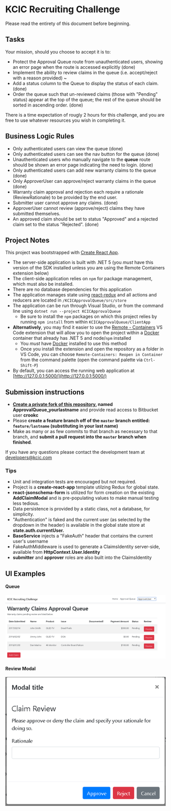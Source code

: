 # KCIC Recruiting Challenge

Please read the entirety of this document before beginning. 

## Tasks

Your mission, should you choose to accept it is to:

*   Protect the Approval Queue route from unauthenticated users, showing an error page when the route is accessed explicitly (done)
*   Implement the ability to review claims in the queue (i.e. accept/reject with a reason provided) ~
*   Add a status column to the Queue to display the status of each claim. (done)
*   Order the queue such that un-reviewed claims (those with "Pending" status) appear at the top of the queue; the rest of the queue should be sorted in ascending order. (done)

There is a time expectation of rougly 2 hours for this challenge, and you are free to use whatever resources you wish in completing it.


## Business Logic Rules

*   Only authenticated users can view the queue (done)
*   Only authenticated users can see the nav button for the queue (done)
*   Unauthenticated users who manually navigate to the **queue** route should be shown an error page indicating the need to login. (done)
*   Only authenticated users can add new warranty claims to the queue (done)
*   Only ApproverUser can approve/reject warranty claims in the queue (done)
*   Warranty claim approval and rejection each require a rationale (ReviewRationale) to be provided by the end user.
*   Submitter user cannot approve any claims. (done)
*   ApproverUser cannot review (approve/reject) claims they have submitted themselves.
*   An approved claim should be set to status "Approved" and a rejected claim set to the status "Rejected". (done)



## Project Notes

This project was bootstrapped with [Create React App](https://github.com/facebookincubator/create-react-app).

* The server-side application is built with .NET 5 (you _must_ have this version of the SDK installed unless you are using the Remote Containers extension below)
* The client-side application relies on `npm` for package management, which must also be installed.
* There are no database dependencies for this application
* The application manages state using [react-redux](https://react-redux.js.org/introduction/basic-tutorial) and all actions and reducers are located in `/KCICApprovalQueue/src/store`
* The application can be run through Visual Studio, or from the command line using ```dotnet run --project KCICApprovalQueue```
  * Be sure to install the `npm` packages on which this project relies by running `npm install` from within `KCICApprovalQueue/ClientApp`
* **Alternatively**, you may find it easier to use the [Remote - Containers](https://marketplace.visualstudio.com/items?itemName=ms-vscode-remote.remote-containers) VS Code extension that will allow you to open the project within a [Docker](https://www.docker.com/) container that already has .NET 5 and node/`npm` installed
  * You _must_ have [Docker](https://www.docker.com/) installed to use this method
  * Once you install the extension and open the repository as a folder in VS Code, you can choose `Remote-Containers: Reopen in Container` from the command palette (open the command palette via `Ctrl-Shift-P`)
* By default, you can access the running web application at [http://127.0.0.1:5000/](http://127.0.0.1:5000/)

## Submission instructions
*   **[Create a private fork of this repository](https://confluence.atlassian.com/bitbucket/files/304578655/933101240/2/1509043649379/fork.gif), named ApprovalQueue_yourlastname** and provide read access to Bitbucket user **crookc**
* Please **create a feature branch off of the ```master``` branch entitled: ```feature/lastname``` (substituting in your last name)**
* Make as many or as few commits to that branch as necessary to that branch, and **submit a pull request into the ```master``` branch when finished**.


If you have any questions please contact the development team at [developers@kcic.com](mailto:developers@kcic.com)

### Tips

*   Unit and integration tests are encouraged but not required.
*   Project is a **create-react-app** template utilzing Redux for global state.
*   **react-jsonschema-form** is utilized for form creation on the existing **AddClaimModal** and is pre-populating values to make manual testing less tedious.
*   Data persistence is provided by a static class, not a database, for simplicity.
*   "Authentication" is faked and the current user (as selected by the dropdown in the header) is available in the global state store at **state.auth.currentUser.**
*   **BaseService** injects a "FakeAuth" header that contains the current user's username
*   FakeAuthMiddleware is used to generate a ClaimsIdentity server-side, available from **HttpContext.User.Identity**
*   **submitter** and **approver** roles are also built into the ClaimsIdentity


## UI Examples

#### Queue

![Example queue](KCICApprovalQueue/ClientApp/public/docs/ExampleUI.png)

#### Review Modal

![Example review modal](KCICApprovalQueue/ClientApp/public/docs/ModalExample.png)

